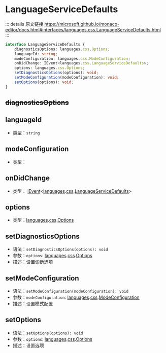 # LanguageServiceDefaults
        
::: details 原文链接
https://microsoft.github.io/monaco-editor/docs.html#interfaces/languages.css.LanguageServiceDefaults.html
:::

```ts
interface LanguageServiceDefaults {
    diagnosticsOptions: languages.css.Options;
    languageId: string;
    modeConfiguration: languages.css.ModeConfiguration;
    onDidChange: IEvent<languages.css.LanguageServiceDefaults>;
    options: languages.css.Options;
    setDiagnosticsOptions(options): void;
    setModeConfiguration(modeConfiguration): void;
    setOptions(options): void;
}
```


## ~~diagnosticsOptions~~

## languageId
- 类型：`string`
## modeConfiguration
- 类型： 
## onDidChange
- 类型： [IEvent](/api/IEvent.md)<[languages](/api/languages.md).[css](/api/languages/css.md).[LanguageServiceDefaults](/api/languages/css/LanguageServiceDefaults.md)>
## options
- 类型：[languages](/api/languages.md).[css](/api/languages/css.md).[Options](/api/languages/css/Options.md)
## setDiagnosticsOptions
- 语法：`setDiagnosticsOptions(options): void`
- 参数：`options`: [languages](/api/languages.md).[css](/api/languages/css.md).[Options](/api/languages/css/Options.md)
- 描述：设置诊断选项

## setModeConfiguration
- 语法：`setModeConfiguration(modeConfiguration): void`
- 参数：`modeConfiguration`: [languages](/api/languages.md).[css](/api/languages/css.md).[ModeConfiguration](/api/languages/css/ModeConfiguration.md)
- 描述：设置模式配置
## setOptions
- 语法：`setOptions(options): void`
- 参数：`options`: [languages](/api/languages.md).[css](/api/languages/css.md).[Options](/api/languages/css/Options.md)
- 描述：设置选项
